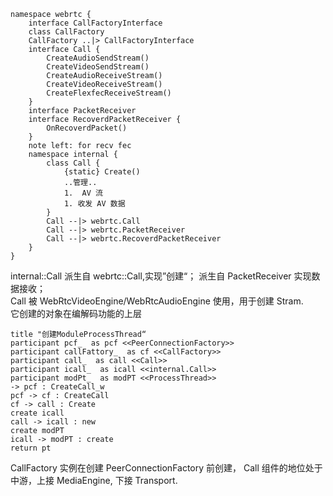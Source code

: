 ```plantuml
namespace webrtc {
    interface CallFactoryInterface
    class CallFactory
    CallFactory ..|> CallFactoryInterface
    interface Call {
        CreateAudioSendStream()
        CreateVideoSendStream()
        CreateAudioReceiveStream()
        CreateVideoReceiveStream()
        CreateFlexfecReceiveStream()
    }
    interface PacketReceiver
    interface RecoverdPacketReceiver {
        OnRecoverdPacket()
    }
    note left: for recv fec
    namespace internal {
        class Call {
            {static} Create()
            ..管理..
            1.  AV 流
            1. 收发 AV 数据
        }
        Call --|> webrtc.Call
        Call --|> webrtc.PacketReceiver
        Call --|> webrtc.RecoverdPacketReceiver
    }
}
```
internal::Call 派生自 webrtc::Call,实现”创建“； 派生自 PacketReceiver 实现数据接收；  
Call 被 WebRtcVideoEngine/WebRtcAudioEngine 使用，用于创建 Stram.  
它创建的对象在编解码功能的上层
```plantuml
title "创建ModuleProcessThread“
participant pcf_  as pcf <<PeerConnectionFactory>>
participant callFattory_  as cf <<CallFactory>>
participant call_  as call <<Call>>
participant icall_  as icall <<internal.Call>>
participant modPt_  as modPT <<ProcessThread>>
-> pcf : CreateCall_w
pcf -> cf : CreateCall
cf -> call : Create
create icall
call -> icall : new
create modPT
icall -> modPT : create
return pt
```
CallFactory 实例在创建 PeerConnectionFactory 前创建，
Call 组件的地位处于中游，上接 MediaEngine, 下接 Transport.  